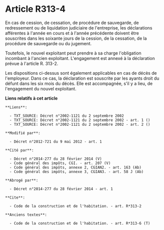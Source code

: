 # Article R313-4

En cas de cession, de cessation, de procédure de sauvegarde, de redressement ou de liquidation judiciaire de l'entreprise,
les déclarations afférentes à l'année en cours et à l'année précédente doivent être souscrites dans les soixante jours de la
cession, de la cessation, de la procédure de sauvegarde ou du jugement. 

Toutefois, le nouvel exploitant peut prendre à sa charge l'obligation incombant à l'ancien exploitant. L'engagement est
annexé à la déclaration prévue à l'article R. 313-2.

Les dispositions ci-dessus sont également applicables en cas de décès de l'employeur. Dans ce cas, la déclaration est
souscrite par les ayants droit du défunt dans les six mois du décès. Elle est accompagnée, s'il y a lieu, de l'engagement du
nouvel exploitant.

**Liens relatifs à cet article**

	**Liens**:

	  - TXT_SOURCE: Décret n°2002-1121 du 2 septembre 2002
	  - TXT_SOURCE: Décret n°2002-1121 du 2 septembre 2002 - art. 1 ()
	  - TXT_SOURCE: Décret n°2002-1121 du 2 septembre 2002 - art. 2 ()

	**Modifié par**:

	  - Décret n°2012-721 du 9 mai 2012 - art. 1

	**Cité par**:

	  - Décret n°2014-277 du 28 février 2014 (V)
	  - Code général des impôts, CGI. - art. 207 (V)
	  - Code général des impôts, annexe 2, CGIAN2. - art. 163 (Ab)
	  - Code général des impôts, annexe 3, CGIAN3. - art. 58 J (Ab)

	**Abrogé par**:

	  - Décret n°2014-277 du 28 février 2014 - art. 1

	**Cite**:

	  - Code de la construction et de l'habitation. - art. R*313-2

	**Anciens textes**:

	  - Code de la construction et de l'habitation. - art. R*313-6 (T)
